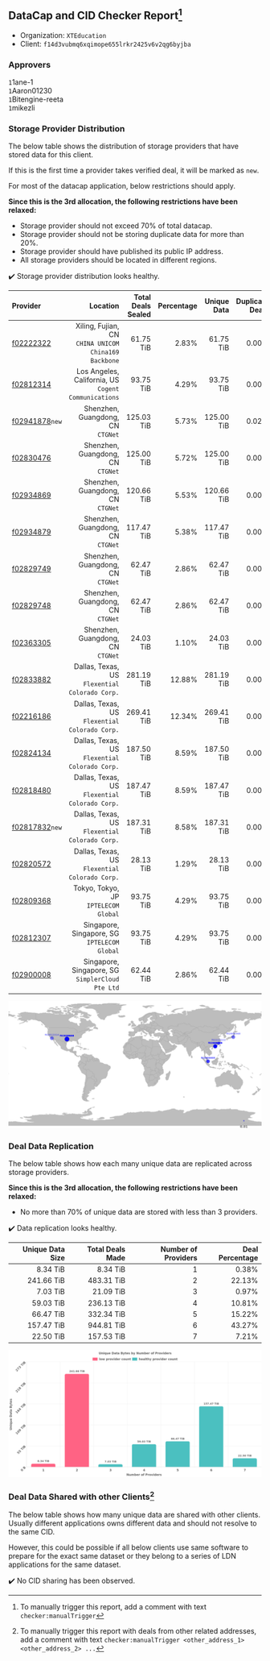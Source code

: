 ## DataCap and CID Checker Report[^1]
 - Organization: `XTEducation`
 - Client: `f14d3vubmq6xqimope655lrkr2425v6v2qg6byjba`
### Approvers
`1`1ane-1<br/>`1`Aaron01230<br/>`1`Bitengine-reeta<br/>`1`mikezli


### Storage Provider Distribution
The below table shows the distribution of storage providers that have stored data for this client.

If this is the first time a provider takes verified deal, it will be marked as `new`.

For most of the datacap application, below restrictions should apply.

**Since this is the 3rd allocation, the following restrictions have been relaxed:**
 - Storage provider should not exceed 70% of total datacap.
 - Storage provider should not be storing duplicate data for more than 20%.
 - Storage provider should have published its public IP address.
 - All storage providers should be located in different regions.

✔️ Storage provider distribution looks healthy.

| Provider                                                    |                                                Location | Total Deals Sealed | Percentage | Unique Data | Duplicate Deals |
| :---------------------------------------------------------- | ------------------------------------------------------: | -----------------: | ---------: | ----------: | --------------: |
| [f02222322](https://filfox.info/en/address/f02222322)       | Xiling, Fujian, CN<br/>`CHINA UNICOM China169 Backbone` |          61.75 TiB |      2.83% |   61.75 TiB |           0.00% |
| [f02812314](https://filfox.info/en/address/f02812314)       | Los Angeles, California, US<br/>`Cogent Communications` |          93.75 TiB |      4.29% |   93.75 TiB |           0.00% |
| [f02941878](https://filfox.info/en/address/f02941878)`new`  |                    Shenzhen, Guangdong, CN<br/>`CTGNet` |         125.03 TiB |      5.73% |  125.00 TiB |           0.02% |
| [f02830476](https://filfox.info/en/address/f02830476)       |                    Shenzhen, Guangdong, CN<br/>`CTGNet` |         125.00 TiB |      5.72% |  125.00 TiB |           0.00% |
| [f02934869](https://filfox.info/en/address/f02934869)       |                    Shenzhen, Guangdong, CN<br/>`CTGNet` |         120.66 TiB |      5.53% |  120.66 TiB |           0.00% |
| [f02934879](https://filfox.info/en/address/f02934879)       |                    Shenzhen, Guangdong, CN<br/>`CTGNet` |         117.47 TiB |      5.38% |  117.47 TiB |           0.00% |
| [f02829749](https://filfox.info/en/address/f02829749)       |                    Shenzhen, Guangdong, CN<br/>`CTGNet` |          62.47 TiB |      2.86% |   62.47 TiB |           0.00% |
| [f02829748](https://filfox.info/en/address/f02829748)       |                    Shenzhen, Guangdong, CN<br/>`CTGNet` |          62.47 TiB |      2.86% |   62.47 TiB |           0.00% |
| [f02363305](https://filfox.info/en/address/f02363305)       |                    Shenzhen, Guangdong, CN<br/>`CTGNet` |          24.03 TiB |      1.10% |   24.03 TiB |           0.00% |
| [f02833882](https://filfox.info/en/address/f02833882)       |       Dallas, Texas, US<br/>`Flexential Colorado Corp.` |         281.19 TiB |     12.88% |  281.19 TiB |           0.00% |
| [f02216186](https://filfox.info/en/address/f02216186)       |       Dallas, Texas, US<br/>`Flexential Colorado Corp.` |         269.41 TiB |     12.34% |  269.41 TiB |           0.00% |
| [f02824134](https://filfox.info/en/address/f02824134)       |       Dallas, Texas, US<br/>`Flexential Colorado Corp.` |         187.50 TiB |      8.59% |  187.50 TiB |           0.00% |
| [f02818480](https://filfox.info/en/address/f02818480)       |       Dallas, Texas, US<br/>`Flexential Colorado Corp.` |         187.47 TiB |      8.59% |  187.47 TiB |           0.00% |
| [f02817832](https://filfox.info/en/address/f02817832)`new`  |       Dallas, Texas, US<br/>`Flexential Colorado Corp.` |         187.31 TiB |      8.58% |  187.31 TiB |           0.00% |
| [f02820572](https://filfox.info/en/address/f02820572)       |       Dallas, Texas, US<br/>`Flexential Colorado Corp.` |          28.13 TiB |      1.29% |   28.13 TiB |           0.00% |
| [f02809368](https://filfox.info/en/address/f02809368)       |                 Tokyo, Tokyo, JP<br/>`IPTELECOM Global` |          93.75 TiB |      4.29% |   93.75 TiB |           0.00% |
| [f02812307](https://filfox.info/en/address/f02812307)       |         Singapore, Singapore, SG<br/>`IPTELECOM Global` |          93.75 TiB |      4.29% |   93.75 TiB |           0.00% |
| [f02900008](https://filfox.info/en/address/f02900008)       |     Singapore, Singapore, SG<br/>`SimplerCloud Pte Ltd` |          62.44 TiB |      2.86% |   62.44 TiB |           0.00% |

<img src="https://raw.githubusercontent.com/data-preservation-programs/filplus-checker-assets/main/filecoin-project/filecoin-plus-large-datasets/issues/2306/1708010892601.png"/>

### Deal Data Replication
The below table shows how each many unique data are replicated across storage providers.


**Since this is the 3rd allocation, the following restrictions have been relaxed:**
- No more than 70% of unique data are stored with less than 3 providers.

✔️ Data replication looks healthy.

| Unique Data Size | Total Deals Made | Number of Providers | Deal Percentage |
| ---------------: | ---------------: | ------------------: | --------------: |
|         8.34 TiB |         8.34 TiB |                   1 |           0.38% |
|       241.66 TiB |       483.31 TiB |                   2 |          22.13% |
|         7.03 TiB |        21.09 TiB |                   3 |           0.97% |
|        59.03 TiB |       236.13 TiB |                   4 |          10.81% |
|        66.47 TiB |       332.34 TiB |                   5 |          15.22% |
|       157.47 TiB |       944.81 TiB |                   6 |          43.27% |
|        22.50 TiB |       157.53 TiB |                   7 |           7.21% |

<img src="https://raw.githubusercontent.com/data-preservation-programs/filplus-checker-assets/main/filecoin-project/filecoin-plus-large-datasets/issues/2306/1708010893243.png"/>

### Deal Data Shared with other Clients[^3]
The below table shows how many unique data are shared with other clients.
Usually different applications owns different data and should not resolve to the same CID.

However, this could be possible if all below clients use same software to prepare for the exact same dataset or they belong to a series of LDN applications for the same dataset.

✔️ No CID sharing has been observed.

[^1]: To manually trigger this report, add a comment with text `checker:manualTrigger`

[^2]: Deals from those addresses are combined into this report as they are specified with `checker:manualTrigger`

[^3]: To manually trigger this report with deals from other related addresses, add a comment with text `checker:manualTrigger <other_address_1> <other_address_2> ...`
